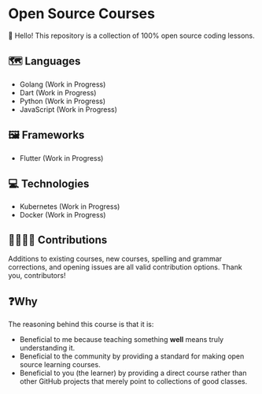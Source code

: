 # Open Source Courses

👋 Hello! This repository is a collection of 100% open source coding lessons.

## 🗺️ Languages

- Golang (Work in Progress)
- Dart (Work in Progress)
- Python (Work in Progress)
- JavaScript (Work in Progress)

## 🖼️ Frameworks

- Flutter (Work in Progress)

## 💻 Technologies

- Kubernetes (Work in Progress)
- Docker (Work in Progress)

## 🙋‍♀️🙋‍♂️ Contributions

Additions to existing courses, new courses, spelling and grammar corrections, and opening issues are all valid contribution options. Thank you, contributors!

## ❓Why

The reasoning behind this course is that it is:

- Beneficial to me because teaching something **well** means truly understanding it.
- Beneficial to the community by providing a standard for making open source learning courses.
- Beneficial to you (the learner) by providing a direct course rather than other GitHub projects that merely point to collections of good classes.
